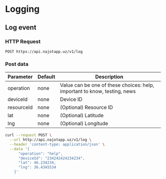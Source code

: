 # Logging

## Log event

### HTTP Request

`POST https://api.najotapp.uz/v1/log`

### Post data

Parameter | Default | Description
--------- | ------- | -----------
operation | none    | Value can be one of these choices: help, important to know, testing, news 
deviceId  | none    | Device ID
resourceId  | none    | (Optional) Resource ID
lat  | none    | (Optional) Latitude
lng  | none    | (Optional) Longitude

```bash
curl --request POST \
  --url http://api.najotapp.uz/v1/log \
  --header 'content-type: application/json' \
  --data '{
      "operation": "help",
      "deviceId": "234242424234234",
      "lat": 46.234234,
      "lng": 36.4345534
    }'
```
